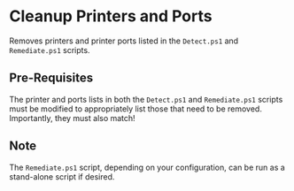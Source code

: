 # Cleanup Printers and Ports

Removes printers and printer ports listed in the `Detect.ps1` and `Remediate.ps1` scripts.

## Pre-Requisites

The printer and ports lists in both the `Detect.ps1` and `Remediate.ps1` scripts must be modified to appropriately list those that need to be removed. Importantly, they must also match!

## Note

The `Remediate.ps1` script, depending on your configuration, can be run as a stand-alone script if desired.
